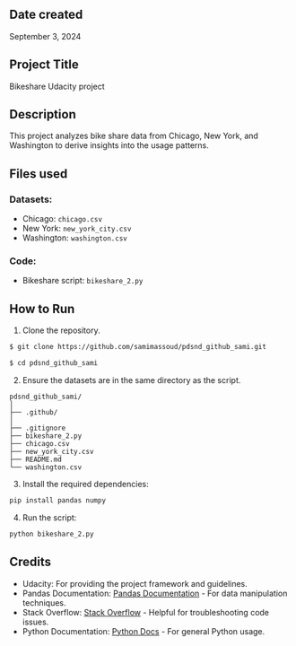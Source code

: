 ## Date created
September 3, 2024

## Project Title
Bikeshare Udacity project

## Description
This project analyzes bike share data from Chicago, New York, and
Washington to derive insights into the usage patterns.

## Files used
### Datasets:
- Chicago: `chicago.csv`
- New York: `new_york_city.csv`
- Washington: `washington.csv`
### Code:
- Bikeshare script: `bikeshare_2.py`
## How to Run
1. Clone the repository.
```bash
$ git clone https://github.com/samimassoud/pdsnd_github_sami.git

$ cd pdsnd_github_sami
```
2. Ensure the datasets are in the same directory as the script.
```plaintext
pdsnd_github_sami/
│
├── .github/
│
├── .gitignore
├── bikeshare_2.py
├── chicago.csv
├── new_york_city.csv
├── README.md
└── washington.csv
```
3. Install the required dependencies:
```bash
pip install pandas numpy
```
4. Run the script:
```bash
python bikeshare_2.py
```
## Credits
- Udacity: For providing the project framework and guidelines.
- Pandas Documentation: [Pandas Documentation][website1] - For data manipulation techniques.
- Stack Overflow: [Stack Overflow][website2] - Helpful for troubleshooting code issues.
- Python Documentation: [Python Docs][website3] - For general Python usage.

[website1]: https://pandas.pydata.org/docs/
[website2]: https://stackoverflow.com/
[website3]: https://docs.python.org/3/
